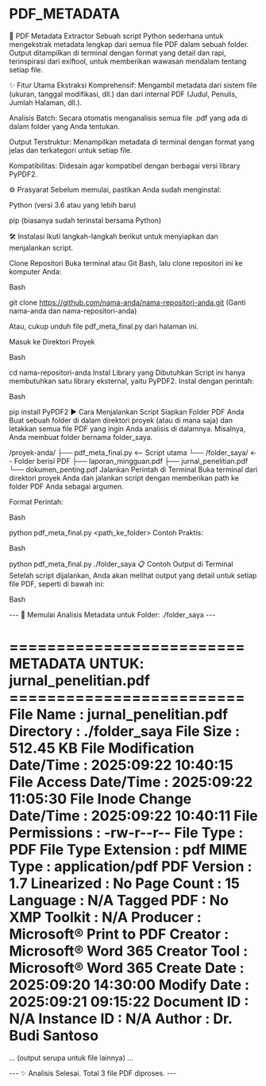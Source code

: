 # PDF_METADATA
🚀 PDF Metadata Extractor
Sebuah script Python sederhana untuk mengekstrak metadata lengkap dari semua file PDF dalam sebuah folder. Output ditampilkan di terminal dengan format yang detail dan rapi, terinspirasi dari exiftool, untuk memberikan wawasan mendalam tentang setiap file.

✨ Fitur Utama
Ekstraksi Komprehensif: Mengambil metadata dari sistem file (ukuran, tanggal modifikasi, dll.) dan dari internal PDF (Judul, Penulis, Jumlah Halaman, dll.).

Analisis Batch: Secara otomatis menganalisis semua file .pdf yang ada di dalam folder yang Anda tentukan.

Output Terstruktur: Menampilkan metadata di terminal dengan format yang jelas dan terkategori untuk setiap file.

Kompatibilitas: Didesain agar kompatibel dengan berbagai versi library PyPDF2.

⚙️ Prasyarat
Sebelum memulai, pastikan Anda sudah menginstal:

Python (versi 3.6 atau yang lebih baru)

pip (biasanya sudah terinstal bersama Python)

🛠️ Instalasi
Ikuti langkah-langkah berikut untuk menyiapkan dan menjalankan script.

Clone Repositori
Buka terminal atau Git Bash, lalu clone repositori ini ke komputer Anda:

Bash

git clone https://github.com/nama-anda/nama-repositori-anda.git
(Ganti nama-anda dan nama-repositori-anda)

Atau, cukup unduh file pdf_meta_final.py dari halaman ini.

Masuk ke Direktori Proyek

Bash

cd nama-repositori-anda
Instal Library yang Dibutuhkan
Script ini hanya membutuhkan satu library eksternal, yaitu PyPDF2. Instal dengan perintah:

Bash

pip install PyPDF2
▶️ Cara Menjalankan Script
Siapkan Folder PDF Anda
Buat sebuah folder di dalam direktori proyek (atau di mana saja) dan letakkan semua file PDF yang ingin Anda analisis di dalamnya. Misalnya, Anda membuat folder bernama folder_saya.

/proyek-anda/
├── pdf_meta_final.py    <-- Script utama
└── /folder_saya/        <-- Folder berisi PDF
    ├── laporan_mingguan.pdf
    ├── jurnal_penelitian.pdf
    └── dokumen_penting.pdf
Jalankan Perintah di Terminal
Buka terminal dari direktori proyek Anda dan jalankan script dengan memberikan path ke folder PDF Anda sebagai argumen.

Format Perintah:

Bash

python pdf_meta_final.py <path_ke_folder>
Contoh Praktis:

Bash

python pdf_meta_final.py ./folder_saya
📋 Contoh Output di Terminal
Setelah script dijalankan, Anda akan melihat output yang detail untuk setiap file PDF, seperti di bawah ini:

Bash

--- 🚀 Memulai Analisis Metadata untuk Folder: ./folder_saya ---

========================= METADATA UNTUK: jurnal_penelitian.pdf =========================
File Name                     : jurnal_penelitian.pdf
Directory                     : ./folder_saya
File Size                     : 512.45 KB
File Modification Date/Time   : 2025:09:22 10:40:15
File Access Date/Time         : 2025:09:22 11:05:30
File Inode Change Date/Time   : 2025:09:22 10:40:11
File Permissions              : -rw-r--r--
File Type                     : PDF
File Type Extension           : pdf
MIME Type                     : application/pdf
PDF Version                   : 1.7
Linearized                    : No
Page Count                    : 15
Language                      : N/A
Tagged PDF                    : No
XMP Toolkit                   : N/A
Producer                      : Microsoft® Print to PDF
Creator                       : Microsoft® Word 365
Creator Tool                  : Microsoft® Word 365
Create Date                   : 2025:09:20 14:30:00
Modify Date                   : 2025:09:21 09:15:22
Document ID                   : N/A
Instance ID                   : N/A
Author                        : Dr. Budi Santoso
=======================================================================================

... (output serupa untuk file lainnya) ...

--- ✨ Analisis Selesai. Total 3 file PDF diproses. ---
